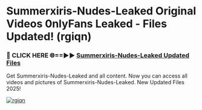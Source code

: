 # Summerxiris-Nudes-Leaked Original Videos 0nlyFans Leaked - Files Updated! (rgiqn)

<h3>🔴 CLICK HERE 🌐==►► <a href="https://tinyurl.com/5h6xmrr3" rel="nofollow">Summerxiris-Nudes-Leaked Updated Files</a></h3>

Get Summerxiris-Nudes-Leaked and all content. Now you can access all videos and pictures of Summerxiris-Nudes-Leaked. New Updated Files 2025!

[![rgiqn](https://i.imgur.com/KVD873Z.gif)](https://tinyurl.com/5h6xmrr3)

